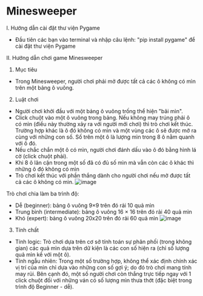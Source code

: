 # Minesweeper
I. Hướng dẫn cài đặt thư viện Pygame
- Đầu tiên các bạn vào terminal và nhập câu lệnh: "pip install pygame" để cài đặt thư viện Pygame

II. Hướng dẫn chơi game Minesweeper 
1. Mục tiêu
  - Trong Minesweeper, người chơi phải mở được tất cả các ô không có mìn trên một bảng ô vuông.
2. Luật chơi
  - Người chơi khởi đầu với một bảng ô vuông trống thể hiện "bãi mìn".
  - Click chuột vào một ô vuông trong bảng. Nếu không may trúng phải ô có mìn (điều này thường xảy ra với người mới chơi) thì trò chơi kết thúc. Trường hợp khác là ô đó không có    mìn và một vùng các ô sẽ được mở ra cùng với những con số. Số trên một ô là lượng mìn trong 8 ô nằm quanh với ô đó.
  - Nếu chắc chắn một ô có mìn, người chơi đánh dấu vào ô đó bằng hình lá cờ (click chuột phải).
  - Khi 8 ô lân cận trong một số đã có đủ số mìn mà vẫn còn các ô khác thì những ô đó không có mìn
  - Trò chơi kết thúc với phần thắng dành cho người chơi nếu mở được tất cả các ô không có mìn.
![image](https://user-images.githubusercontent.com/92346171/145823268-09f16685-6856-4abb-9903-153f98f09c95.png)

Trò chơi chia làm ba trình độ:
  - Dễ (beginner): bảng ô vuông 9×9 trên đó rải 10 quả mìn
  - Trung bình (intermediate): bảng ô vuông 16 × 16 trên đó rải 40 quả mìn
  - Khó (expert): bảng ô vuông 20x20 trên đó rải 60 quả mìn
 ![image](https://user-images.githubusercontent.com/92346171/145823174-88d9f52e-c2a6-4a50-9495-a48edbacd5b5.png)

 3. Tính chất 
  - Tính logic: Trò chơi dựa trên cơ sở tính toán sự phân phối (trong không gian) các quả mìn dựa trên dữ kiện là các con số hiện ra (chỉ số lượng quả mìn kề với một ô).
  - Tính ngẫu nhiên: Trong một số trường hợp, không thể xác định chính xác vị trí của mìn chỉ dựa vào những con số gợi ý; do đó trò chơi mang tính may rủi. Bên cạnh đó, một số người chơi còn thắng trực tiếp ngay với 1 click chuột đối với những ván có số lượng mìn thưa thớt (đặc biệt trong trình độ Beginner - dễ).


